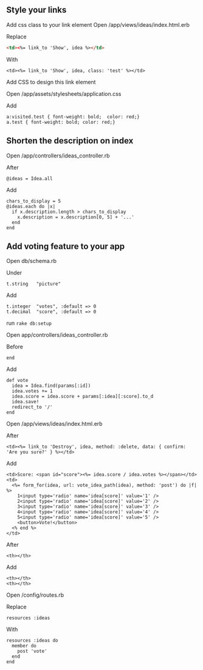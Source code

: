 ## Style your links
Add css class to your link element
Open /app/views/ideas/index.html.erb

Replace

```html
<td><%= link_to 'Show', idea %></td>
```

With

    <td><%= link_to 'Show', idea, class: 'test' %></td>

Add CSS to design this link element

Open /app/assets/stylesheets/application.css

Add

    a:visited.test { font-weight: bold;  color: red;}
    a.test { font-weight: bold; color: red;}

## Shorten the description on index
Open /app/controllers/ideas_controller.rb

After

    @ideas = Idea.all

Add


    chars_to_display = 5
    @ideas.each do |x|
      if x.description.length > chars_to_display
        x.description = x.description[0, 5] + '...'
      end
    end

## Add voting feature to your app

Open db/schema.rb

Under

    t.string   "picture"

Add

    t.integer  "votes", :default => 0
    t.decimal  "score", :default => 0

run `rake db:setup`

Open app/controllers/ideas_controller.rb

Before

    end

Add

    def vote
      idea = Idea.find(params[:id])
      idea.votes += 1
      idea.score = idea.score + params[:idea][:score].to_d
      idea.save!
      redirect_to '/'
    end

Open /app/views/ideas/index.html.erb

After

    <td><%= link_to 'Destroy', idea, method: :delete, data: { confirm: 'Are you sure?' } %></td>

Add

    <td>Score: <span id="score"><%= idea.score / idea.votes %></span></td>
    <td>
      <%= form_for(idea, url: vote_idea_path(idea), method: 'post') do |f| %>
        1<input type='radio' name='idea[score]' value='1' />
        2<input type='radio' name='idea[score]' value='2' />
        3<input type='radio' name='idea[score]' value='3' />
        4<input type='radio' name='idea[score]' value='4' />
        5<input type='radio' name='idea[score]' value='5' />
        <button>Vote!</button>
      <% end %>
    </td>

After

    <th></th>

Add

    <th></th>
    <th></th>

Open /config/routes.rb

Replace

    resources :ideas

With

    resources :ideas do
      member do
        post 'vote'
      end
    end
